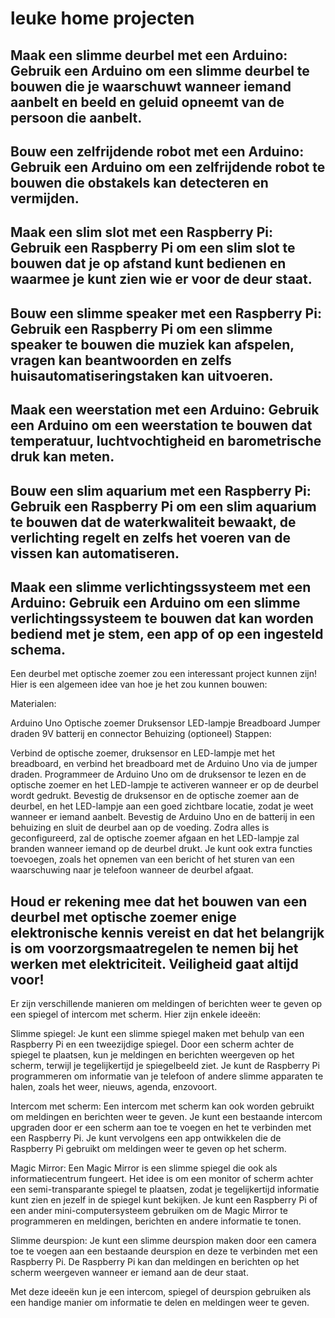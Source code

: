 # leuke home projecten


Maak een slimme deurbel met een Arduino: Gebruik een Arduino om een slimme deurbel te bouwen die je waarschuwt wanneer iemand aanbelt en beeld en geluid opneemt van de persoon die aanbelt.
-
Bouw een zelfrijdende robot met een Arduino: Gebruik een Arduino om een zelfrijdende robot te bouwen die obstakels kan detecteren en vermijden.
-
Maak een slim slot met een Raspberry Pi: Gebruik een Raspberry Pi om een slim slot te bouwen dat je op afstand kunt bedienen en waarmee je kunt zien wie er voor de deur staat.
-
Bouw een slimme speaker met een Raspberry Pi: Gebruik een Raspberry Pi om een slimme speaker te bouwen die muziek kan afspelen, vragen kan beantwoorden en zelfs huisautomatiseringstaken kan uitvoeren.
-
Maak een weerstation met een Arduino: Gebruik een Arduino om een weerstation te bouwen dat temperatuur, luchtvochtigheid en barometrische druk kan meten.
-
Bouw een slim aquarium met een Raspberry Pi: Gebruik een Raspberry Pi om een slim aquarium te bouwen dat de waterkwaliteit bewaakt, de verlichting regelt en zelfs het voeren van de vissen kan automatiseren.
-
Maak een slimme verlichtingssysteem met een Arduino: Gebruik een Arduino om een slimme verlichtingssysteem te bouwen dat kan worden bediend met je stem, een app of op een ingesteld schema.
-
Een deurbel met optische zoemer zou een interessant project kunnen zijn! Hier is een algemeen idee van hoe je het zou kunnen bouwen:

Materialen:

Arduino Uno
Optische zoemer
Druksensor
LED-lampje
Breadboard
Jumper draden
9V batterij en connector
Behuizing (optioneel)
Stappen:

Verbind de optische zoemer, druksensor en LED-lampje met het breadboard, en verbind het breadboard met de Arduino Uno via de jumper draden.
Programmeer de Arduino Uno om de druksensor te lezen en de optische zoemer en het LED-lampje te activeren wanneer er op de deurbel wordt gedrukt.
Bevestig de druksensor en de optische zoemer aan de deurbel, en het LED-lampje aan een goed zichtbare locatie, zodat je weet wanneer er iemand aanbelt.
Bevestig de Arduino Uno en de batterij in een behuizing en sluit de deurbel aan op de voeding.
Zodra alles is geconfigureerd, zal de optische zoemer afgaan en het LED-lampje zal branden wanneer iemand op de deurbel drukt. Je kunt ook extra functies toevoegen, zoals het opnemen van een bericht of het sturen van een waarschuwing naar je telefoon wanneer de deurbel afgaat.

Houd er rekening mee dat het bouwen van een deurbel met optische zoemer enige elektronische kennis vereist en dat het belangrijk is om voorzorgsmaatregelen te nemen bij het werken met elektriciteit. Veiligheid gaat altijd voor!
-
Er zijn verschillende manieren om meldingen of berichten weer te geven op een spiegel of intercom met scherm. Hier zijn enkele ideeën:

Slimme spiegel: Je kunt een slimme spiegel maken met behulp van een Raspberry Pi en een tweezijdige spiegel. Door een scherm achter de spiegel te plaatsen, kun je meldingen en berichten weergeven op het scherm, terwijl je tegelijkertijd je spiegelbeeld ziet. Je kunt de Raspberry Pi programmeren om informatie van je telefoon of andere slimme apparaten te halen, zoals het weer, nieuws, agenda, enzovoort.

Intercom met scherm: Een intercom met scherm kan ook worden gebruikt om meldingen en berichten weer te geven. Je kunt een bestaande intercom upgraden door er een scherm aan toe te voegen en het te verbinden met een Raspberry Pi. Je kunt vervolgens een app ontwikkelen die de Raspberry Pi gebruikt om meldingen weer te geven op het scherm.

Magic Mirror: Een Magic Mirror is een slimme spiegel die ook als informatiecentrum fungeert. Het idee is om een monitor of scherm achter een semi-transparante spiegel te plaatsen, zodat je tegelijkertijd informatie kunt zien en jezelf in de spiegel kunt bekijken. Je kunt een Raspberry Pi of een ander mini-computersysteem gebruiken om de Magic Mirror te programmeren en meldingen, berichten en andere informatie te tonen.

Slimme deurspion: Je kunt een slimme deurspion maken door een camera toe te voegen aan een bestaande deurspion en deze te verbinden met een Raspberry Pi. De Raspberry Pi kan dan meldingen en berichten op het scherm weergeven wanneer er iemand aan de deur staat.

Met deze ideeën kun je een intercom, spiegel of deurspion gebruiken als een handige manier om informatie te delen en meldingen weer te geven.
